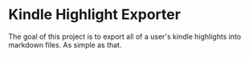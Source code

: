 # Kindle Highlight Exporter

The goal of this project is to export all of a user's kindle highlights into markdown files. As simple as that.
